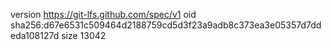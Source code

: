 version https://git-lfs.github.com/spec/v1
oid sha256:d67e6531c509464d2188759cd5d3f23a9adb8c373ea3e05357d7ddeda108127d
size 13042
